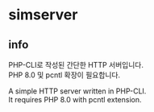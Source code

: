 # simserver

## info

PHP-CLI로 작성된 간단한 HTTP 서버입니다. <br>
PHP 8.0 및 pcntl 확장이 필요합니다.

A simple HTTP server written in PHP-CLI. <br>
It requires PHP 8.0 with pcntl extension.
